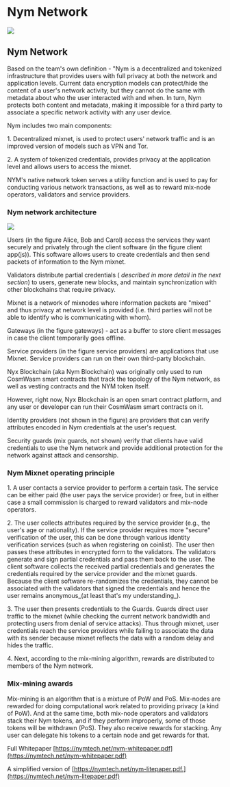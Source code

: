 # Nym Network

![](https://img2.teletype.in/files/90/be/90be1283-ddff-49ca-bbe1-ed32730189cd.png)

## Nym Network

Based on the team's own definition - "Nym is a decentralized and tokenized infrastructure that provides users with full privacy at both the network and application levels. Current data encryption models can protect/hide the content of a user's network activity, but they cannot do the same with metadata about who the user interacted with and when. In turn, Nym protects both content and metadata, making it impossible for a third party to associate a specific network activity with any user device.

Nym includes two main components:

1\. Decentralized mixnet, is used to protect users' network traffic and is an improved version of models such as VPN and Tor.

2\. A system of tokenized credentials, provides privacy at the application level and allows users to access the mixnet.

NYM's native network token serves a utility function and is used to pay for conducting various network transactions, as well as to reward mix-node operators, validators and service providers.

### **Nym network architecture**

![](https://telegra.ph/file/575d48c671a4a3c33e742.png)

Users (in the figure Alice, Bob and Carol) access the services they want securely and privately through the client software (in the figure client app(js)). This software allows users to create credentials and then send packets of information to the Nym mixnet.

Validators distribute partial credentials ( _described in more detail in the next section_) to users, generate new blocks, and maintain synchronization with other blockchains that require privacy.

Mixnet is a network of mixnodes where information packets are "mixed" and thus privacy at network level is provided (i.e. third parties will not be able to identify who is communicating with whom).

Gateways (in the figure gateways) - act as a buffer to store client messages in case the client temporarily goes offline.

Service providers (in the figure service providers) are applications that use Mixnet. Service providers can run on their own third-party blockchain.

Nyx Blockchain (aka Nym Blockchain) was originally only used to run CosmWasm smart contracts that track the topology of the Nym network, as well as vesting contracts and the NYM token itself.

However, right now, Nyx Blockchain is an open smart contract platform, and any user or developer can run their CosmWasm smart contracts on it.

Identity providers (not shown in the figure) are providers that can verify attributes encoded in Nym credentials at the user's request.

Security guards (mix guards, not shown) verify that clients have valid credentials to use the Nym network and provide additional protection for the network against attack and censorship.

### **Nym Mixnet operating principle**

1\. A user contacts a service provider to perform a certain task. The service can be either paid (the user pays the service provider) or free, but in either case a small commission is charged to reward validators and mix-node operators.

2\. The user collects attributes required by the service provider (e.g., the user's age or nationality). If the service provider requires more "secure" verification of the user, this can be done through various identity verification services (such as when registering on coinlist). The user then passes these attributes in encrypted form to the validators. The validators generate and sign partial credentials and pass them back to the user. The client software collects the received partial credentials and generates the credentials required by the service provider and the mixnet guards. Because the client software re-randomizes the credentials, they cannot be associated with the validators that signed the credentials and hence the user remains anonymous_(at least that's my understanding_).

3\. The user then presents credentials to the Guards. Guards direct user traffic to the mixnet (while checking the current network bandwidth and protecting users from denial of service attacks). Thus through mixnet, user credentials reach the service providers while failing to associate the data with its sender because mixnet reflects the data with a random delay and hides the traffic.

4\. Next, according to the mix-mining algorithm, rewards are distributed to members of the Nym network.

### **Mix-mining awards**

Mix-mining is an algorithm that is a mixture of PoW and PoS. Mix-nodes are rewarded for doing computational work related to providing privacy (a kind of PoW). And at the same time, both mix-node operators and validators stack their Nym tokens, and if they perform improperly, some of those tokens will be withdrawn (PoS). They also receive rewards for stacking. Any user can delegate his tokens to a certain node and get rewards for that.

Full Whitepaper [https://nymtech.net/nym-whitepaper.pdf](https://nymtech.net/nym-whitepaper.pdf)

A simplified version of [https://nymtech.net/nym-litepaper.pdf.](https://nymtech.net/nym-litepaper.pdf)
